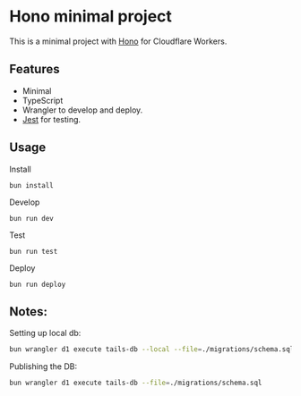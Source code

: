 # Hono minimal project

This is a minimal project with [Hono](https://github.com/honojs/hono/) for Cloudflare Workers.

## Features

- Minimal
- TypeScript
- Wrangler to develop and deploy.
- [Jest](https://jestjs.io/ja/) for testing.

## Usage

Install

```
bun install
```

Develop

```
bun run dev
```

Test

```
bun run test
```

Deploy

```
bun run deploy
```

## Notes:

Setting up local db:

```sh
bun wrangler d1 execute tails-db --local --file=./migrations/schema.sql
```

Publishing the DB:

```sh
bun wrangler d1 execute tails-db --file=./migrations/schema.sql
```
